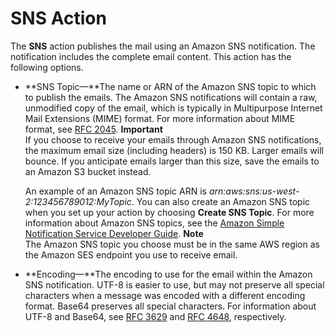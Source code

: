 # SNS Action<a name="receiving-email-action-sns"></a>

The **SNS** action publishes the mail using an Amazon SNS notification\. The notification includes the complete email content\. This action has the following options\.

+ **SNS Topic—**The name or ARN of the Amazon SNS topic to which to publish the emails\. The Amazon SNS notifications will contain a raw, unmodified copy of the email, which is typically in Multipurpose Internet Mail Extensions \(MIME\) format\. For more information about MIME format, see [RFC 2045](https://tools.ietf.org/html/rfc2045)\.
**Important**  
If you choose to receive your emails through Amazon SNS notifications, the maximum email size \(including headers\) is 150 KB\. Larger emails will bounce\. If you anticipate emails larger than this size, save the emails to an Amazon S3 bucket instead\.

  An example of an Amazon SNS topic ARN is *arn:aws:sns:us\-west\-2:123456789012:MyTopic*\. You can also create an Amazon SNS topic when you set up your action by choosing **Create SNS Topic**\. For more information about Amazon SNS topics, see the [Amazon Simple Notification Service Developer Guide](http://docs.aws.amazon.com/sns/latest/dg/CreateTopic.html)\.
**Note**  
The Amazon SNS topic you choose must be in the same AWS region as the Amazon SES endpoint you use to receive email\. 

+ **Encoding—**The encoding to use for the email within the Amazon SNS notification\. UTF\-8 is easier to use, but may not preserve all special characters when a message was encoded with a different encoding format\. Base64 preserves all special characters\. For information about UTF\-8 and Base64, see [RFC 3629](https://tools.ietf.org/html/rfc3629) and [RFC 4648](https://tools.ietf.org/html/rfc4648), respectively\.